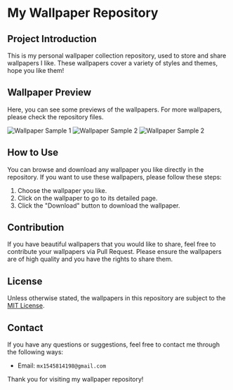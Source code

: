 # My Wallpaper Repository

## Project Introduction

This is my personal wallpaper collection repository, used to store and share
wallpapers I like. These wallpapers cover a variety of styles and themes,
hope you like them!

## Wallpaper Preview

Here, you can see some previews of the wallpapers. For more wallpapers,
please check the repository files.

![Wallpaper Sample 1](./wallpapers/72514196_p0.png)
![Wallpaper Sample 2](./wallpapers/102460146_p0.jpg)
![Wallpaper Sample 2](./wallpapers/67994735_p0.png)

## How to Use

You can browse and download any wallpaper you like directly in the repository.
If you want to use these wallpapers, please follow these steps:

1. Choose the wallpaper you like.
2. Click on the wallpaper to go to its detailed page.
3. Click the "Download" button to download the wallpaper.

## Contribution

If you have beautiful wallpapers that you would like to share,
feel free to contribute your wallpapers via Pull Request.
Please ensure the wallpapers are of high quality and you have
the rights to share them.

## License

Unless otherwise stated, the wallpapers in this
repository are subject to the [MIT License](LICENSE.txt).

## Contact

If you have any questions or suggestions, feel free to
contact me through the following ways:

- Email: `mx1545814198@gmail.com`

Thank you for visiting my wallpaper repository!
